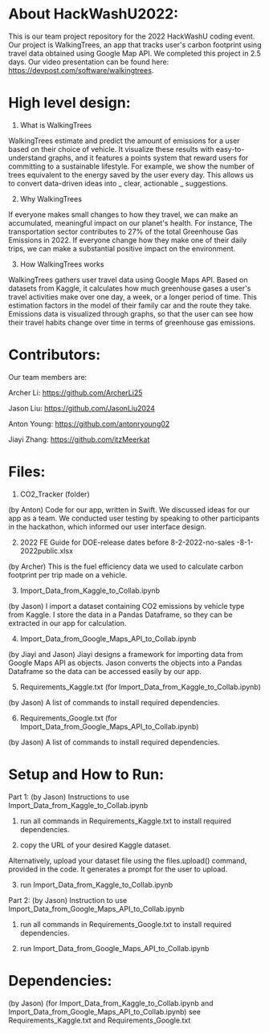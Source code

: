 # About HackWashU2022:
This is our team project repository for the 2022 HackWashU coding event. Our project is WalkingTrees, an app that tracks user's carbon footprint using travel data obtained using Google Map API. We completed this project in 2.5 days. Our video presentation can be found here: https://devpost.com/software/walkingtrees.

# High level design:
1. What is WalkingTrees

WalkingTrees estimate and predict the amount of emissions for a user based on their choice of vehicle. It visualize these results with easy-to-understand graphs, and it features a points system that reward users for committing to a sustainable lifestyle. For example, we show the number of trees equivalent to the energy saved by the user every day. This allows us to convert data-driven ideas into _ clear, actionable _ suggestions.

2. Why WalkingTrees

If everyone makes small changes to how they travel, we can make an accumulated, meaningful impact on our planet's health. For instance, The transportation sector contributes to 27% of the total Greenhouse Gas Emissions in 2022. If everyone change how they make one of their daily trips, we can make a substantial positive impact on the environment. 

3. How WalkingTrees works

WalkingTrees gathers user travel data using Google Maps API. Based on datasets from Kaggle, it calculates how much greenhouse gases a user's travel activities make over one day, a week, or a longer period of time. This estimation factors in the model of their family car and the route they take. Emissions data is visualized through graphs, so that the user can see how their travel habits change over time in terms of greenhouse gas emissions.

# Contributors:
Our team members are: 

Archer Li: https://github.com/ArcherLi25

Jason Liu: https://github.com/JasonLiu2024

Anton Young: https://github.com/antonryoung02

Jiayi Zhang: https://github.com/itzMeerkat

# Files:
1. CO2_Tracker (folder)

(by Anton) Code for our app, written in Swift.
We discussed ideas for our app as a team. We conducted user testing by speaking to other participants in the hackathon, which informed our user interface design.

2. 2022 FE Guide for DOE-release dates before 8-2-2022-no-sales -8-1-2022public.xlsx

(by Archer) This is the fuel efficiency data we used to calculate carbon footprint per trip made on a vehicle.

3. Import_Data_from_Kaggle_to_Collab.ipynb

(by Jason) I import a dataset containing CO2 emissions by vehicle type from Kaggle. I store the data in a Pandas Dataframe, so they can be extracted in our app for calculation.

4. Import_Data_from_Google_Maps_API_to_Collab.ipynb

(by Jiayi and Jason) Jiayi designs a framework for importing data from Google Maps API as objects. Jason converts the objects into a Pandas Dataframe so the data can be accessed easily by our app.

5. Requirements_Kaggle.txt (for Import_Data_from_Kaggle_to_Collab.ipynb)

(by Jason) A list of commands to install required dependencies.

6. Requirements_Google.txt (for Import_Data_from_Google_Maps_API_to_Collab.ipynb)

(by Jason) A list of commands to install required dependencies.

# Setup and How to Run:
Part 1: (by Jason) Instructions to use Import_Data_from_Kaggle_to_Collab.ipynb

1. run all commands in Requirements_Kaggle.txt to install required dependencies.

2. copy the URL of your desired Kaggle dataset.

Alternatively, upload your dataset file using the files.upload() command, provided in the code. It generates a prompt for the user to upload.

3. run Import_Data_from_Kaggle_to_Collab.ipynb

Part 2: (by Jason) Instruction to use Import_Data_from_Google_Maps_API_to_Collab.ipynb

1. run all commands in Requirements_Google.txt to install required dependencies.

2. run Import_Data_from_Google_Maps_API_to_Collab.ipynb

# Dependencies:
(by Jason) (for Import_Data_from_Kaggle_to_Collab.ipynb and Import_Data_from_Google_Maps_API_to_Collab.ipynb)
see Requirements_Kaggle.txt and Requirements_Google.txt
